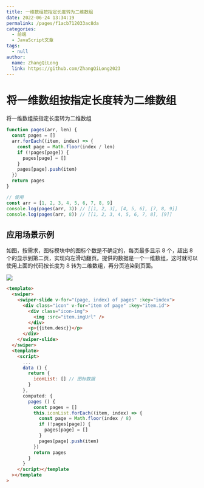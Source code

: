 ```yaml
---
title: 一维数组按指定长度转为二维数组
date: 2022-06-24 13:34:19
permalink: /pages/f1acb712033ac8da
categories:
  - 前端
  - JavaScript文章
tags:
  - null
author:
  name: ZhangQiLong
  link: https://github.com/ZhangQiLong2023
---
```


# 将一维数组按指定长度转为二维数组

将一维数组按指定长度转为二维数组

```js
function pages(arr, len) {
  const pages = []
  arr.forEach((item, index) => {
    const page = Math.floor(index / len)
    if (!pages[page]) {
      pages[page] = []
    }
    pages[page].push(item)
  })
  return pages
}

// 使用
const arr = [1, 2, 3, 4, 5, 6, 7, 8, 9]
console.log(pages(arr, 3)) // [[1, 2, 3], [4, 5, 6], [7, 8, 9]]
console.log(pages(arr, 8)) // [[1, 2, 3, 4, 5, 6, 7, 8], [9]]
```

## 应用场景示例

如图，按需求，图标模块中的图标个数是不确定的，每页最多显示 8 个，超出 8 个的显示到第二页，实现向左滑动翻页。提供的数据是一个一维数组，这时就可以使用上面的代码按长度为 8 转为二维数组，再分页渲染到页面。

![](https://cdn.jsdelivr.net/gh/xugaoyi/image_store/blog/20200223142410.jpg)

```html
<template>
  <swiper>
    <swiper-slide v-for="(page, index) of pages" :key="index">
      <div class="icon" v-for="item of page" :key="item.id">
        <div class="icon-img">
          <img :src="item.imgUrl" />
        </div>
        <p>{{item.desc}}</p>
      </div>
    </swiper-slide>
  </swiper>
  <template>
    <script>
      ...
      data () {
        return {
          iconList: [] // 图标数据
        }
      },
      computed: {
        pages () {
          const pages = []
          this.iconList.forEach((item, index) => {
            const page = Math.floor(index / 8)
            if (!pages[page]) {
              pages[page] = []
            }
            pages[page].push(item)
          })
          return pages
        }
      }
    </script></template
  ></template
>
```
